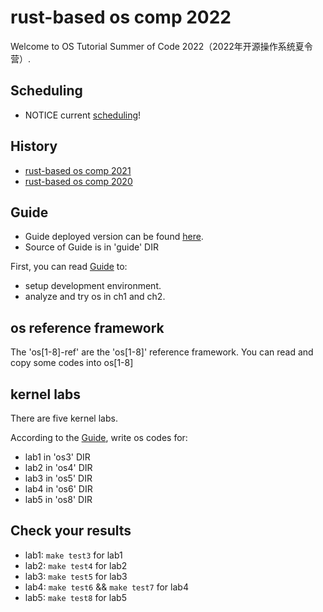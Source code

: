# rust-based os comp 2022

Welcome to OS Tutorial Summer of Code 2022（2022年开源操作系统夏令营）.
## Scheduling
- NOTICE current [scheduling](./scheduling.md)!
## History
- [rust-based os comp 2021](https://github.com/rcore-os/rCore/wiki/os-tutorial-summer-of-code-2021)
- [rust-based os comp 2020](https://github.com/rcore-os/rCore/wiki/os-tutorial-summer-of-code-2020)
## Guide
- Guide deployed version can be found [here](https://LearningOS.github.io/rCore-Tutorial-Guide-2022S/).
- Source of Guide is in 'guide' DIR

First, you can read [Guide](https://LearningOS.github.io/rCore-Tutorial-Guide-2022S/) to:

- setup development environment.
- analyze and try os in ch1 and ch2.


## os reference framework
The 'os[1-8]-ref' are the 'os[1-8]'  reference framework.  You can read and copy some codes into os[1-8]

## kernel labs
There are five kernel labs.

According to the  [Guide](https://LearningOS.github.io/rCore-Tutorial-Guide-2022S/), write os codes for:
- lab1 in 'os3' DIR
- lab2 in 'os4' DIR
- lab3 in 'os5' DIR
- lab4 in 'os6' DIR
- lab5 in 'os8' DIR

## Check your results
- lab1: `make test3` for lab1
- lab2: `make test4`  for lab2 
- lab3: `make test5`  for lab3
- lab4: `make test6`  &&  `make test7` for lab4 
- lab5: `make test8`  for lab5 
